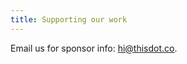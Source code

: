 ```yaml
---
title: Supporting our work
---
```



Email us for sponsor info: [hi@thisdot.co](mailto:hi@thisdot.co).
